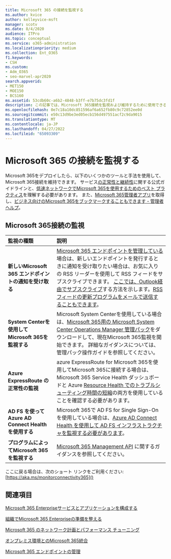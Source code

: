 ```yaml
---
title: Microsoft 365 の接続を監視する
ms.author: kvice
author: kelleyvice-msft
manager: scotv
ms.date: 8/4/2020
audience: ITPro
ms.topic: conceptual
ms.service: o365-administration
ms.localizationpriority: medium
ms.collection: Ent_O365
f1.keywords:
- CSH
ms.custom:
- Adm_O365
- seo-marvel-apr2020
search.appverid:
- MET150
- MOE150
- BCS160
ms.assetid: 53cdb60c-a6b2-4848-b3ff-e7b75dc3fd1f
description: この記事では、Microsoft 365接続を監視および維持するために使用できるツールと手法について説明します。
ms.openlocfilehash: 0e7c18a10dc851596af6a652fb80c9c72852ee0d
ms.sourcegitcommit: e50c13d9be3ed05ecb156d497551acf2c9da9015
ms.translationtype: MT
ms.contentlocale: ja-JP
ms.lasthandoff: 04/27/2022
ms.locfileid: "65093309"
---
```

# <a name="monitor-microsoft-365-connectivity"></a>Microsoft 365 の接続を監視する

Microsoft 365をデプロイしたら、以下のいくつかのツールと手法を使用して、Microsoft 365接続を維持できます。 サービス[の正常性と継続性](/office365/servicedescriptions/office-365-platform-service-description/service-health-and-continuity)に関する公式ガイドラインと、[低速ネットワークでMicrosoft 365を使用するためのベスト プラクティス](https://support.office.com/article/fd16c8d2-4799-4c39-8fd7-045f06640166)を理解する必要があります。 また、[Microsoft 365管理者アプリ](https://blogs.office.com/2015/03/13/administer-on-the-go-with-the-updated-office-365-admin-app/)を取得し、[ビジネス向けのMicrosoft 365をブックマークすることもできます - 管理者ヘルプ](https://support.office.com/article/17d3ff3f-3601-466e-b5a1-482b31cfb791)。
  
## <a name="monitoring-microsoft-365-connectivity"></a>Microsoft 365接続の監視

|監視の種類 |説明 |
|:-----|:-----|
|**新しいMicrosoft 365 エンドポイントの通知を受け取る** <br/> |[Microsoft 365 エンドポイントを管理している](https://support.office.com/article/99cab9d4-ef59-4207-9f2b-3728eb46bf9a)場合は、新しいエンドポイントを発行するときに通知を受け取りたい場合は、お気に入りの RSS リーダーを使用して RSS フィードをサブスクライブできます。 [ここでは、Outlook経由でサブスクライブ](https://go.microsoft.com/fwlink/p/?LinkId=532416)する方法を示します。[RSS フィードの更新プログラムをメールで送信することもできます](https://go.microsoft.com/fwlink/p/?LinkId=532417)。  <br/> |
|**System Centerを使用してMicrosoft 365を監視する** <br/> |Microsoft System Centerを使用している場合は、[Microsoft 365用の Microsoft System Center Operations Manager 管理パック](https://www.microsoft.com/download/details.aspx?id=103379)をダウンロードして、現在Microsoft 365監視を開始できます。 詳細なガイダンスについては、管理パック操作ガイドを参照してください。 <br/> |
|**Azure ExpressRoute の正常性の監視** <br/> |azure ExpressRoute for Microsoft 365を使用してMicrosoft 365に接続する場合は、Microsoft 365 Service Health ダッシュボードと Azure [Resource Health でのトラブルシューティング時間の短縮](https://azure.microsoft.com/blog/reduce-troubleshooting-time-with-azure-resource-health/)の両方を使用していることを確認する必要があります。 <br/> |
|**AD FS を使って Azure AD Connect Health を使用する** <br/> |Microsoft 365で AD FS for Single Sign-Onを使用している場合は、[Azure AD Connect Health を使用して AD FS インフラストラクチャを監視する必要があります](/azure/active-directory/hybrid/how-to-connect-health-adfs)。  <br/> |
|**プログラムによってMicrosoft 365を監視する** <br/> |[Microsoft 365 Management API](/office/office-365-management-api/office-365-management-apis-overview) に関するガイダンスを参照してください。  <br/> |

ここに戻る場合は、次のショート リンクをご利用ください: [https://aka.ms/monitorconnectivity365]()
  
## <a name="related-topics"></a>関連項目

[Microsoft 365 Enterpriseサービスとアプリケーションを構成する](configure-services-and-applications.md)
  
[組織でMicrosoft 365 Enterpriseの準備を整える](get-your-organization-ready-for-office-365.md)
  
[Microsoft 365 のネットワーク計画とパフォーマンス チューニング](network-planning-and-performance.md)
  
[オンプレミス環境とのMicrosoft 365統合](microsoft-365-integration.md)
  
[Microsoft 365 エンドポイントの管理](managing-office-365-endpoints.md)

